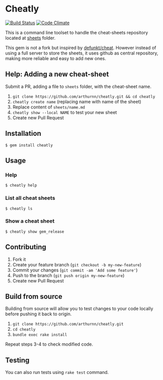 # Cheatly

[![Build Status](https://travis-ci.org/arthurnn/cheatly.svg?branch=master)](https://travis-ci.org/arthurnn/cheatly)
[![Code Climate](http://img.shields.io/codeclimate/github/arthurnn/cheatly.svg)](https://codeclimate.com/github/arthurnn/cheatly)

This is a command line toolset to handle the cheat-sheets repository located at [sheets](https://github.com/arthurnn/cheatly/tree/master/sheets) folder.

This gem is not a fork but inspired by [defunkt/cheat](https://github.com/defunkt/cheat). However instead of using a full server to store the sheets, it uses github as central repository, making more reliable and easy to add new ones.

## Help: Adding a new cheat-sheet

Submit a PR, adding a file to `sheets` folder, with the cheat-sheet name.

1. `git clone https://github.com/arthurnn/cheatly.git && cd cheatly`
2. `cheatly create name` (replacing name with name of the sheet)
3. Replace content of `sheets/name.md`
4. `cheatly show --local NAME` to test your new sheet
5. Create new Pull Request

## Installation

    $ gem install cheatly

## Usage

### Help

    $ cheatly help

### List all cheat sheets

    $ cheatly ls

### Show a cheat sheet

    $ cheatly show gem_release

## Contributing

1. Fork it
2. Create your feature branch (`git checkout -b my-new-feature`)
3. Commit your changes (`git commit -am 'Add some feature'`)
4. Push to the branch (`git push origin my-new-feature`)
5. Create new Pull Request

## Build from source

Building from source will allow you to test changes to your code locally before pushing it back to origin.

1. `git clone https://github.com/arthurnn/cheatly.git`
2. `cd cheatly`
3. `bundle exec rake install`

Repeat steps 3-4 to check modified code.

## Testing

You can also run tests using `rake test` command.
